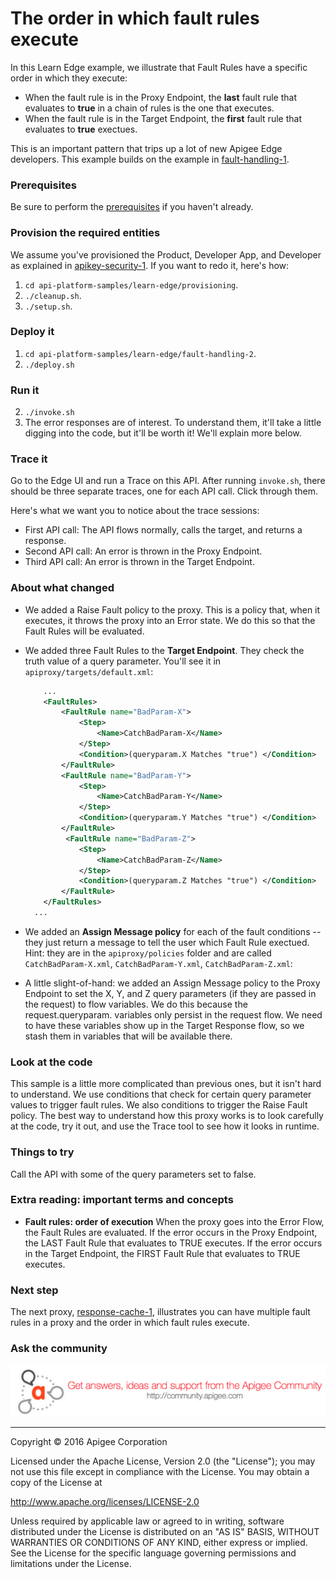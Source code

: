 # The order in which fault rules execute

In this Learn Edge example, we illustrate that Fault Rules have a specific order in which they execute:

* When the fault rule is in the Proxy Endpoint, the **last** fault rule that evaluates to **true** in a chain of rules is the one that executes. 
* When the fault rule is in the Target Endpoint, the **first** fault rule that evaluates to **true** exectues. 

This is an important pattern that trips up a lot of new Apigee Edge developers. This example builds on the example in [fault-handling-1](../fault-handling-1/README.md).

### Prerequisites

Be sure to perform the [prerequisites](https://github.com/apigee/api-platform-samples/tree/master/learn-edge#prerequisites) if you haven't already.

### Provision the required entities

We assume you've provisioned the Product, Developer App, and Developer as explained in [apikey-security-1](../apikey-security-1/README.md). If you want to redo it, here's how:

1. `cd api-platform-samples/learn-edge/provisioning`.
2. `./cleanup.sh`.
3. `./setup.sh`.

### Deploy it

1. `cd api-platform-samples/learn-edge/fault-handling-2`.
2. `./deploy.sh`

### Run it

2. `./invoke.sh`
4. The error responses are of interest. To understand them, it'll take a little digging into the code, but it'll be worth it! We'll explain more below. 

### Trace it

Go to the Edge UI and run a Trace on this API. After running `invoke.sh`, there should be three separate traces, one for each API call. Click through them. 

Here's what we want you to notice about the trace sessions:

* First API call: The API flows normally, calls the target, and returns a response. 
* Second API call: An error is thrown in the Proxy Endpoint. 
* Third API call: An error is thrown in the Target Endpoint. 

### About what changed

* We added a Raise Fault policy to the proxy. This is a policy that, when it executes, it throws the proxy into an Error state. We do this so that the Fault Rules will be evaluated. 

* We added three Fault Rules to the **Target Endpoint**. They check the truth value of a query parameter. You'll see it in `apiproxy/targets/default.xml`:

    ```xml
        ...
        <FaultRules>
            <FaultRule name="BadParam-X">
                <Step>
                    <Name>CatchBadParam-X</Name>
                </Step>
                <Condition>(queryparam.X Matches "true") </Condition>
            </FaultRule>
            <FaultRule name="BadParam-Y">
                <Step>
                    <Name>CatchBadParam-Y</Name>
                </Step>
                <Condition>(queryparam.Y Matches "true") </Condition>
            </FaultRule>
             <FaultRule name="BadParam-Z">
                <Step>
                    <Name>CatchBadParam-Z</Name>
                </Step>
                <Condition>(queryparam.Z Matches "true") </Condition>
            </FaultRule>
        </FaultRules>
      ...
    ```


* We added an **Assign Message policy** for each of the fault conditions -- they just return a message to tell the user which Fault Rule exectued. Hint: they are in the `apiproxy/policies` folder and are called `CatchBadParam-X.xml`, `CatchBadParam-Y.xml`, `CatchBadParam-Z.xml`:
 
* A little slight-of-hand: we added an Assign Message policy to the Proxy Endpoint to set the X, Y, and Z query parameters (if they are passed in the request) to flow variables. We do this because the request.queryparam.<paramname> variables only persist in the request flow. We need to have these variables show up in the Target Response flow, so we stash them in variables that will be available there.

### Look at the code

This sample is a little more complicated than previous ones, but it isn't hard to understand. We use conditions that check for certain query parameter values to trigger fault rules. We also conditions to trigger the Raise Fault policy. The best way to understand how this proxy works is to look carefully at the code, try it out, and use the Trace tool to see how it looks in runtime.

### Things to try

Call the API with some of the query parameters set to false.

### Extra reading: important terms and concepts

* **Fault rules: order of execution** When the proxy goes into the Error Flow, the Fault Rules are evaluated. If the error occurs in the Proxy Endpoint, the LAST Fault Rule that evaluates to TRUE executes. If the error occurs in the Target Endpoint, the FIRST Fault Rule that evaluates to TRUE executes. 


### Next step

The next proxy, [response-cache-1](../response-cache-1/README.md), illustrates you can have multiple fault rules in a proxy and the order in which fault rules execute.
   
### Ask the community

[![alt text](../../images/apigee-community.png "Apigee Community is a great place to ask questions and find answers about developing API proxies. ")](https://community.apigee.com?via=github)

---

Copyright © 2016 Apigee Corporation

Licensed under the Apache License, Version 2.0 (the "License"); you may not use
this file except in compliance with the License. You may obtain a copy
of the License at

http://www.apache.org/licenses/LICENSE-2.0

Unless required by applicable law or agreed to in writing, software
distributed under the License is distributed on an "AS IS" BASIS,
WITHOUT WARRANTIES OR CONDITIONS OF ANY KIND, either express or implied.
See the License for the specific language governing permissions and
limitations under the License.
